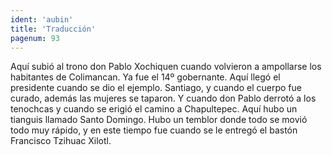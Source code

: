 ```yaml
---
ident: 'aubin'
title: 'Traducción'
pagenum: 93
---
```

Aquí subió al trono don Pablo Xochiquen cuando volvieron a ampollarse los habitantes de Colimancan. Ya fue el 14º gobernante.
Aquí llegó el presidente cuando se dio el ejemplo. Santiago, y cuando el cuerpo fue curado, además las mujeres se taparon. Y cuando don Pablo derrotó a los tenochcas y cuando se erigió el camino a Chapultepec.
Aquí hubo un tianguis llamado Santo Domingo. Hubo un temblor donde todo se movió todo muy rápido, y en este tiempo fue cuando se le entregó el bastón Francisco Tzihuac Xilotl.
